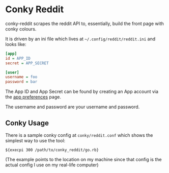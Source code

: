 Conky Reddit
==

conky-reddit scrapes the reddit API to, essentially, build the front page with conky colours.

It is driven by an ini file which lives at `~/.config/reddit/reddit.ini` and looks like:

```ini
[app]
id = APP_ID
secret = APP_SECRET

[user]
username = foo
password = bar
```

The App ID and App Secret can be found by creating an App account via the [app preferences](https://ssl.reddit.com/prefs/apps/) page.

The username and password are your username and password.

Conky Usage
--

There is a sample conky config at `conky/reddit.conf` which shows the simplest way to use the tool:

```conky
${execpi 300 /path/to/conky_reddit/go.rb}
```

(The example points to the location on my machine since that config is the actual config I use on my real-life computer)
